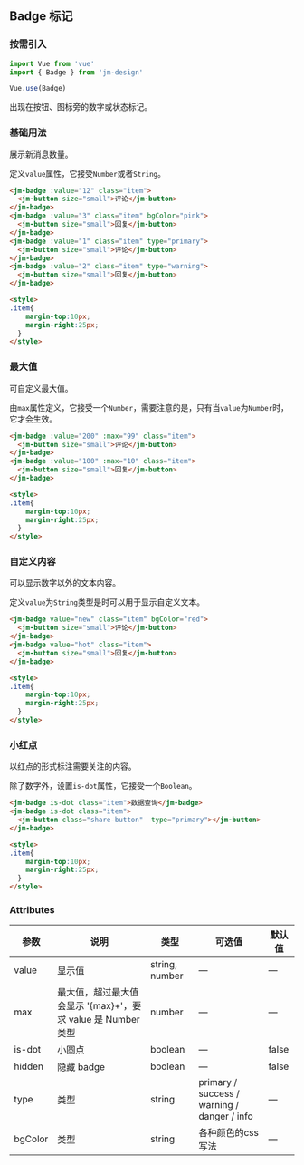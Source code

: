 ## Badge 标记

### 按需引入

```javascript
import Vue from 'vue'
import { Badge } from 'jm-design'

Vue.use(Badge)
```

出现在按钮、图标旁的数字或状态标记。

### 基础用法
展示新消息数量。

定义`value`属性，它接受`Number`或者`String`。

```html
<jm-badge :value="12" class="item">
  <jm-button size="small">评论</jm-button>
</jm-badge>
<jm-badge :value="3" class="item" bgColor="pink">
  <jm-button size="small">回复</jm-button>
</jm-badge>
<jm-badge :value="1" class="item" type="primary">
  <jm-button size="small">评论</jm-button>
</jm-badge>
<jm-badge :value="2" class="item" type="warning">
  <jm-button size="small">回复</jm-button>
</jm-badge>

<style>
.item{
    margin-top:10px;
    margin-right:25px;
  }
</style>
```

### 最大值
可自定义最大值。

 由`max`属性定义，它接受一个`Number`，需要注意的是，只有当`value`为`Number`时，它才会生效。

```html
<jm-badge :value="200" :max="99" class="item">
  <jm-button size="small">评论</jm-button>
</jm-badge>
<jm-badge :value="100" :max="10" class="item">
  <jm-button size="small">回复</jm-button>
</jm-badge>

<style>
.item{
    margin-top:10px;
    margin-right:25px;
  }
</style>
```


### 自定义内容
可以显示数字以外的文本内容。

 定义`value`为`String`类型是时可以用于显示自定义文本。

```html
<jm-badge value="new" class="item" bgColor="red">
  <jm-button size="small">评论</jm-button>
</jm-badge>
<jm-badge value="hot" class="item">
  <jm-button size="small">回复</jm-button>
</jm-badge>

<style>
.item{
    margin-top:10px;
    margin-right:25px;
  }
</style>
```


### 小红点
以红点的形式标注需要关注的内容。

 除了数字外，设置`is-dot`属性，它接受一个`Boolean`。

```html
<jm-badge is-dot class="item">数据查询</jm-badge>
<jm-badge is-dot class="item">
  <jm-button class="share-button"  type="primary"></jm-button>
</jm-badge>

<style>
.item{
    margin-top:10px;
    margin-right:25px;
  }
</style>
```


### Attributes
| 参数          | 说明            | 类型            | 可选值                 | 默认值   |
|------------- |---------------- |---------------- |---------------------- |-------- |
| value        | 显示值           | string, number  |          —            |    —    |
| max          | 最大值，超过最大值会显示 '{max}+'，要求 value 是 Number 类型    | number  |         —              |     —    |
| is-dot       | 小圆点           | boolean         |         —             |  false  |
| hidden       | 隐藏 badge       | boolean         |         —             |  false  |
| type         | 类型             | string          | primary / success / warning / danger / info |    —    |
| bgColor    | 类型             | string          | 各种颜色的css写法 |    —    |

